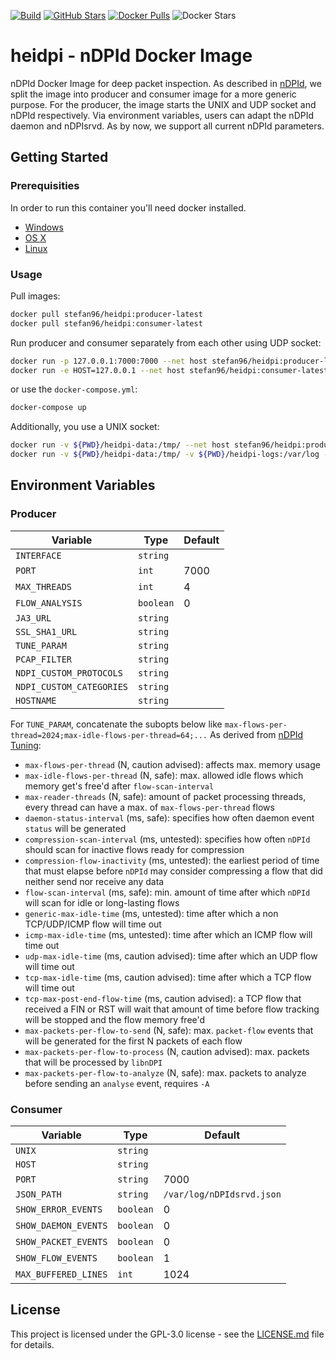 [![Build](https://github.com/stefanDeveloper/heidpi/actions/workflows/docker-image.yml/badge.svg)](https://github.com/stefanDeveloper/heidpi/actions/workflows/docker-image.yml) [![GitHub Stars](https://img.shields.io/github/stars/stefanDeveloper/heidpi)](https://github.com/stefanDeveloper/heidpi/) [![Docker Pulls](https://img.shields.io/docker/pulls/stefan96/heidpi.svg)](https://hub.docker.com/r/stefan96/heidpi/) ![Docker Stars](https://img.shields.io/docker/stars/stefan96/heidpi)


# heidpi - nDPId Docker Image

nDPId Docker Image for deep packet inspection. As described in [nDPId](https://github.com/utoni/nDPId/blob/main/README.md), we split the image into producer and consumer image for a more generic purpose. For the producer, the image starts the UNIX and UDP socket and nDPId respectively. Via environment variables, users can adapt the nDPId daemon and nDPIsrvd. As by now, we support all current nDPId parameters.

## Getting Started


### Prerequisities


In order to run this container you'll need docker installed.

* [Windows](https://docs.docker.com/windows/started)
* [OS X](https://docs.docker.com/mac/started/)
* [Linux](https://docs.docker.com/linux/started/)

### Usage

Pull images:

```sh
docker pull stefan96/heidpi:producer-latest
docker pull stefan96/heidpi:consumer-latest
```

Run producer and consumer separately from each other using UDP socket:

```sh
docker run -p 127.0.0.1:7000:7000 --net host stefan96/heidpi:producer-latest
docker run -e HOST=127.0.0.1 --net host stefan96/heidpi:consumer-latest
```

or use the `docker-compose.yml`:

```sh
docker-compose up
```

Additionally, you use a UNIX socket:

```sh
docker run -v ${PWD}/heidpi-data:/tmp/ --net host stefan96/heidpi:producer-latest
docker run -v ${PWD}/heidpi-data:/tmp/ -v ${PWD}/heidpi-logs:/var/log -e UNIX=/tmp/nDPIsrvd-daemon-distributor.sock --net host stefan96/heidpi:consumer-latest
```

## Environment Variables

### Producer

| Variable                     | Type    | Default           |
|------------------------------|---------|-------------------|
| `INTERFACE` | `string` | |
| `PORT` | `int` | 7000 |
| `MAX_THREADS` | `int` | 4 |
| `FLOW_ANALYSIS` | `boolean` | 0 |
| `JA3_URL` | `string` | |
| `SSL_SHA1_URL` | `string` | |
| `TUNE_PARAM` | `string` | |
| `PCAP_FILTER` | `string` | |
| `NDPI_CUSTOM_PROTOCOLS` | `string` | |
| `NDPI_CUSTOM_CATEGORIES` | `string` | |
| `HOSTNAME` | `string` | |

For `TUNE_PARAM`, concatenate the subopts below like `max-flows-per-thread=2024;max-idle-flows-per-thread=64;...`
As derived from [nDPId Tuning](https://github.com/utoni/nDPId/blob/main/README.md#ndpid-tuning):

 * `max-flows-per-thread` (N, caution advised): affects max. memory usage
 * `max-idle-flows-per-thread` (N, safe): max. allowed idle flows which memory get's free'd after `flow-scan-interval`
 * `max-reader-threads` (N, safe): amount of packet processing threads, every thread can have a max. of `max-flows-per-thread` flows
 * `daemon-status-interval` (ms, safe): specifies how often daemon event `status` will be generated
 * `compression-scan-interval` (ms, untested): specifies how often `nDPId` should scan for inactive flows ready for compression
 * `compression-flow-inactivity` (ms, untested): the earliest period of time that must elapse before `nDPId` may consider compressing a flow that did neither send nor receive any data
 * `flow-scan-interval` (ms, safe): min. amount of time after which `nDPId` will scan for idle or long-lasting flows
 * `generic-max-idle-time` (ms, untested): time after which a non TCP/UDP/ICMP flow will time out
 * `icmp-max-idle-time` (ms, untested): time after which an ICMP flow will time out
 * `udp-max-idle-time` (ms, caution advised): time after which an UDP flow will time out
 * `tcp-max-idle-time` (ms, caution advised): time after which a TCP flow will time out
 * `tcp-max-post-end-flow-time` (ms, caution advised): a TCP flow that received a FIN or RST will wait that amount of time before flow tracking will be stopped and the flow memory free'd
 * `max-packets-per-flow-to-send` (N, safe): max. `packet-flow` events that will be generated for the first N packets of each flow
 * `max-packets-per-flow-to-process` (N, caution advised): max. packets that will be processed by `libnDPI`
 * `max-packets-per-flow-to-analyze` (N, safe): max. packets to analyze before sending an `analyse` event, requires `-A`

### Consumer

| Variable                     | Type    | Default           |
|------------------------------|---------|-------------------|
| `UNIX` | `string` | |
| `HOST` | `string` | |
| `PORT` | `string` | 7000 |
| `JSON_PATH` | `string` | `/var/log/nDPIdsrvd.json` |
| `SHOW_ERROR_EVENTS` | `boolean` | 0 |
| `SHOW_DAEMON_EVENTS` | `boolean` | 0 |
| `SHOW_PACKET_EVENTS` | `boolean` | 0 |
| `SHOW_FLOW_EVENTS` | `boolean` | 1 |
| `MAX_BUFFERED_LINES` | `int` | 1024 |

## License

This project is licensed under the GPL-3.0 license - see the [LICENSE.md](LICENSE.md) file for details.

